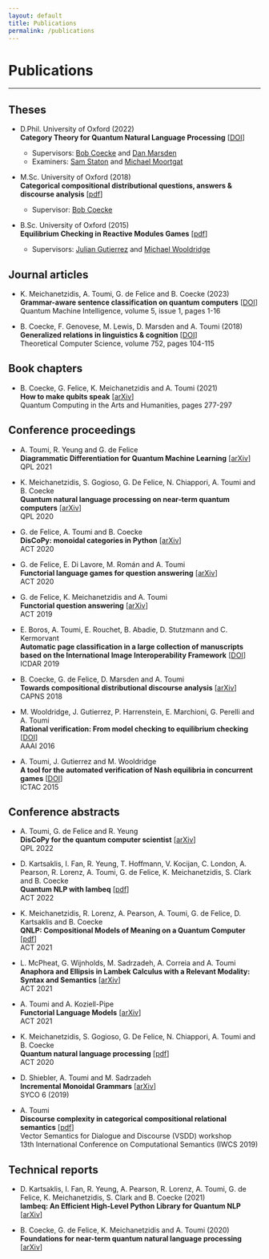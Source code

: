 ```yaml
---
layout: default
title: Publications
permalink: /publications
---
```


# Publications

---

## Theses

* D.Phil. University of Oxford (2022) <br>
  **Category Theory for Quantum Natural Language Processing**
  [[DOI](http://dx.doi.org/10.5287/ora-5jrrvyg4e)]
  - Supervisors: [Bob Coecke](https://en.wikipedia.org/wiki/Bob_Coecke) and [Dan Marsden](https://stringdiagram.com/)
  - Examiners: [Sam Staton](https://www.cs.ox.ac.uk/people/samuel.staton/main.html) and [Michael Moortgat](https://www.uu.nl/medewerkers/MJMoortgat)

* M.Sc. University of Oxford (2018) <br>
  **Categorical compositional distributional questions, answers & discourse analysis**
  [[pdf](http://www.cs.ox.ac.uk/people/bob.coecke/AlexisMSc.pdf)]
  - Supervisor: [Bob Coecke](https://en.wikipedia.org/wiki/Bob_Coecke)

* B.Sc. University of Oxford (2015) <br>
  **Equilibrium Checking in Reactive Modules Games**
  [[pdf](https://github.com/toumix/eagle/blob/master/report.pdf)]
  - Supervisors: [Julian Gutierrez](https://research.monash.edu/en/persons/julian-gutierrez-santiago) and [Michael Wooldridge](https://www.cs.ox.ac.uk/people/michael.wooldridge/)

## Journal articles

* K. Meichanetzidis, A. Toumi, G. de Felice and B. Coecke (2023) <br>
  **Grammar-aware sentence classification on quantum computers**
  [[DOI](http://dx.doi.org/10.1007/s42484-023-00097-1)] <br>
  Quantum Machine Intelligence, volume 5, issue 1, pages 1-16

* B. Coecke, F. Genovese, M. Lewis, D. Marsden and A. Toumi (2018) <br>
  **Generalized relations in linguistics & cognition**
  [[DOI](https://doi.org/10.1016/j.tcs.2018.03.008)] <br>
  Theoretical Computer Science, volume 752, pages 104-115

## Book chapters

* B. Coecke, G. Felice, K. Meichanetzidis and A. Toumi (2021) <br>
  **How to make qubits speak** [[arXiv](https://arxiv.org/abs/2107.06776)] <br>
  Quantum Computing in the Arts and Humanities, pages 277-297

## Conference proceedings

* A. Toumi, R. Yeung and G. de Felice <br>
  **Diagrammatic Differentiation for Quantum Machine Learning**
  [[arXiv](https://arxiv.org/abs/2103.07960)] <br>
  QPL 2021

* K. Meichanetzidis, S. Gogioso, G. De Felice, N. Chiappori, A. Toumi and B. Coecke <br>
  **Quantum natural language processing on near-term quantum computers**
  [[arXiv](https://arxiv.org/abs/2005.04147)] <br>
  QPL 2020

* G. de Felice, A. Toumi and B. Coecke <br>
  **DisCoPy: monoidal categories in Python**
  [[arXiv](https://arxiv.org/abs/2005.02975)] <br>
  ACT 2020

* G. de Felice, E. Di Lavore, M. Román and A. Toumi <br>
  **Functorial language games for question answering**
  [[arXiv](https://arxiv.org/abs/2005.09439)] <br>
  ACT 2020

* G. de Felice, K. Meichanetzidis and A. Toumi <br>
  **Functorial question answering**
  [[arXiv](https://arxiv.org/abs/1905.07408)] <br>
  ACT 2019

* E. Boros, A. Toumi, E. Rouchet, B. Abadie, D. Stutzmann and C. Kermorvant <br>
  **Automatic page classification in a large collection of manuscripts based on the International Image Interoperability Framework**
  [[DOI](https://doi.org/10.1109/ICDAR.2019.00126)] <br>
  ICDAR 2019

* B. Coecke, G. de Felice, D. Marsden and A. Toumi <br>
  **Towards compositional distributional discourse analysis**
  [[arXiv](https://arxiv.org/abs/1811.03277)] <br>
  CAPNS 2018

* M. Wooldridge, J. Gutierrez, P. Harrenstein, E. Marchioni, G. Perelli and A. Toumi <br>
  **Rational verification: From model checking to equilibrium checking**
  [[DOI](https://doi.org/10.1016/j.artint.2017.04.003)] <br>
  AAAI 2016

* A. Toumi, J. Gutierrez and M. Wooldridge <br>
  **A tool for the automated verification of Nash equilibria in concurrent games**
  [[DOI](https://doi.org/10.1007/978-3-319-25150-9_34)] <br>
  ICTAC 2015

## Conference abstracts

* A. Toumi, G. de Felice and R. Yeung <br>
  **DisCoPy for the quantum computer scientist**
  [[arXiv](https://arxiv.org/abs/2205.05190)] <br>
  QPL 2022

* D. Kartsaklis, I. Fan, R. Yeung, T. Hoffmann, V. Kocijan, C. London, A. Pearson, R. Lorenz, A. Toumi, G. de Felice, K. Meichanetzidis, S. Clark and B. Coecke <br>
  **Quantum NLP with lambeq**
  [[pdf](https://msp.cis.strath.ac.uk/act2022/papers/ACT2022_paper_7003.pdf)] <br>
  ACT 2022

* K. Meichanetzidis, R. Lorenz, A. Pearson, A. Toumi, G. de Felice, D. Kartsaklis and B. Coecke <br>
  **QNLP: Compositional Models of Meaning on a Quantum Computer**
  [[pdf](https://www.cl.cam.ac.uk/events/act2021/papers/ACT_2021_paper_39.pdf)] <br>
  ACT 2021

* L. McPheat, G. Wijnholds, M. Sadrzadeh, A. Correia and A. Toumi <br>
  **Anaphora and Ellipsis in Lambek Calculus with a Relevant Modality: Syntax and Semantics**
  [[arXiv](https://arxiv.org/abs/2110.10641)] <br>
  ACT 2021

* A. Toumi and A. Koziell-Pipe <br>
  **Functorial Language Models**
  [[arXiv](https://arxiv.org/abs/2103.14411)] <br>
  ACT 2021

* K. Meichanetzidis, S. Gogioso, G. De Felice, N. Chiappori, A. Toumi and B. Coecke <br>
  **Quantum natural language processing**
  [[pdf](http://www.cs.ox.ac.uk/people/bob.coecke/QNLP-ACT.pdf)] <br>
  ACT 2020

* D. Shiebler, A. Toumi and M. Sadrzadeh <br>
  **Incremental Monoidal Grammars**
  [[arXiv](https://arxiv.org/abs/2001.02296)] <br>
  SYCO 6 (2019)

* A. Toumi <br>
  **Discourse complexity in categorical compositional relational semantics** [[pdf](https://aclanthology.org/W19-0900.pdf)] <br>
  Vector Semantics for Dialogue and Discourse (VSDD) workshop <br>
  13th International Conference on Computational Semantics (IWCS 2019)

## Technical reports

* D. Kartsaklis, I. Fan, R. Yeung, A. Pearson, R. Lorenz, A. Toumi, G. de Felice, K. Meichanetzidis, S. Clark and B. Coecke (2021) <br>
  **lambeq: An Efficient High-Level Python Library for Quantum NLP**
  [[arXiv](https://arxiv.org/abs/2110.04236)]

* B. Coecke, G. de Felice, K. Meichanetzidis and A. Toumi (2020) <br>
  **Foundations for near-term quantum natural language processing**
  [[arXiv](https://arxiv.org/abs/2012.03755)]
